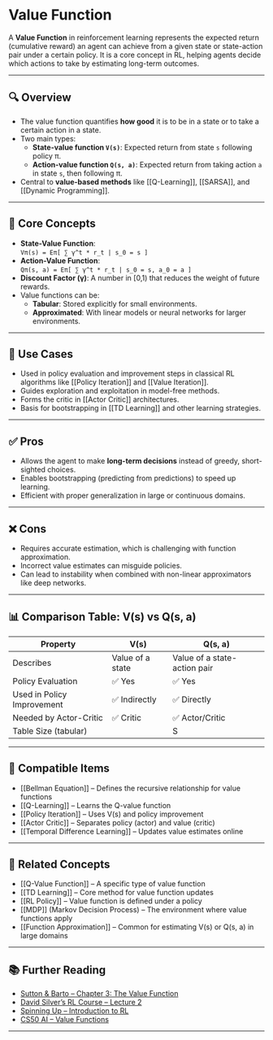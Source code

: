 # Value Function

A **Value Function** in reinforcement learning represents the expected return (cumulative reward) an agent can achieve from a given state or state-action pair under a certain policy. It is a core concept in RL, helping agents decide which actions to take by estimating long-term outcomes.

---

## 🔍 Overview

- The value function quantifies **how good** it is to be in a state or to take a certain action in a state.  
- Two main types:
  - **State-value function `V(s)`**: Expected return from state `s` following policy π.  
  - **Action-value function `Q(s, a)`**: Expected return from taking action `a` in state `s`, then following π.  
- Central to **value-based methods** like [[Q-Learning]], [[SARSA]], and [[Dynamic Programming]].

---

## 🧠 Core Concepts

- **State-Value Function**:  
  `Vπ(s) = Eπ[ ∑ γ^t * r_t | s_0 = s ]`  
- **Action-Value Function**:  
  `Qπ(s, a) = Eπ[ ∑ γ^t * r_t | s_0 = s, a_0 = a ]`  
- **Discount Factor (γ)**: A number in [0,1) that reduces the weight of future rewards.  
- Value functions can be:
  - **Tabular**: Stored explicitly for small environments.  
  - **Approximated**: With linear models or neural networks for larger environments.

---

## 🧰 Use Cases

- Used in policy evaluation and improvement steps in classical RL algorithms like [[Policy Iteration]] and [[Value Iteration]].  
- Guides exploration and exploitation in model-free methods.  
- Forms the critic in [[Actor Critic]] architectures.  
- Basis for bootstrapping in [[TD Learning]] and other learning strategies.

---

## ✅ Pros

- Allows the agent to make **long-term decisions** instead of greedy, short-sighted choices.  
- Enables bootstrapping (predicting from predictions) to speed up learning.  
- Efficient with proper generalization in large or continuous domains.

---

## ❌ Cons

- Requires accurate estimation, which is challenging with function approximation.  
- Incorrect value estimates can misguide policies.  
- Can lead to instability when combined with non-linear approximators like deep networks.

---

## 📊 Comparison Table: V(s) vs Q(s, a)

| Property                  | V(s)                       | Q(s, a)                     |
|---------------------------|----------------------------|-----------------------------|
| Describes                 | Value of a state           | Value of a state-action pair|
| Policy Evaluation         | ✅ Yes                     | ✅ Yes                      |
| Used in Policy Improvement| ✅ Indirectly              | ✅ Directly                 |
| Needed by Actor-Critic    | ✅ Critic                  | ✅ Actor/Critic             |
| Table Size (tabular)      | |S|                        | |S| × |A|                   |

---

## 🔧 Compatible Items

- [[Bellman Equation]] – Defines the recursive relationship for value functions  
- [[Q-Learning]] – Learns the Q-value function  
- [[Policy Iteration]] – Uses V(s) and policy improvement  
- [[Actor Critic]] – Separates policy (actor) and value (critic)  
- [[Temporal Difference Learning]] – Updates value estimates online  

---

## 🔗 Related Concepts

- [[Q-Value Function]] – A specific type of value function  
- [[TD Learning]] – Core method for value function updates  
- [[RL Policy]] – Value function is defined under a policy  
- [[MDP]] (Markov Decision Process) – The environment where value functions apply  
- [[Function Approximation]] – Common for estimating V(s) or Q(s, a) in large domains  

---

## 📚 Further Reading

- [Sutton & Barto – Chapter 3: The Value Function](http://incompleteideas.net/book/the-book.html)  
- [David Silver’s RL Course – Lecture 2](https://www.davidsilver.uk/teaching/)  
- [Spinning Up – Introduction to RL](https://spinningup.openai.com/en/latest/spinningup/rl_intro.html)  
- [CS50 AI – Value Functions](https://cs50.harvard.edu/ai/2020/weeks/7/)

---
